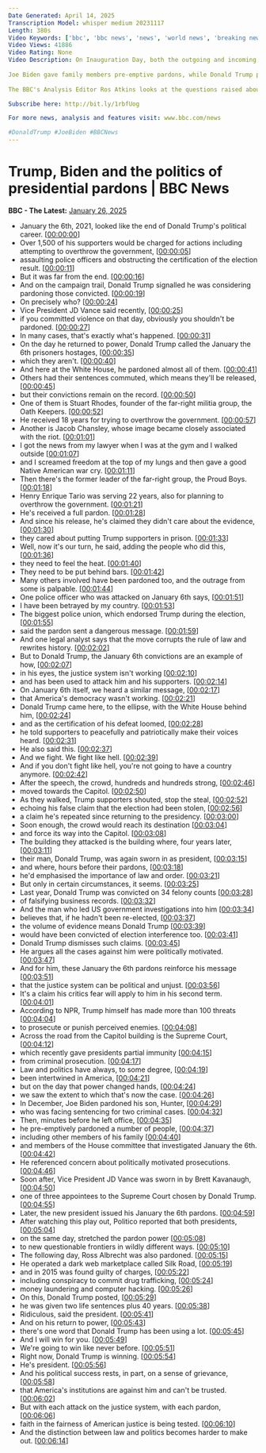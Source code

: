 ```yaml
---
Date Generated: April 14, 2025
Transcription Model: whisper medium 20231117
Length: 380s
Video Keywords: ['bbc', 'bbc news', 'news', 'world news', 'breaking news', 'us news', 'world', 'america', 'usa', 'usa news', 'india news']
Video Views: 41886
Video Rating: None
Video Description: On Inauguration Day, both the outgoing and incoming US presidents issued controversial pardons that expanded the power to new limits.
 
Joe Biden gave family members pre-emptive pardons, while Donald Trump pardoned nearly 1,600 people charged with crimes related to the riot at the US Capitol on 6 January 2021.
 
The BBC's Analysis Editor Ros Atkins looks at the questions raised about the President's view of what happened that day at the Capitol - and about how the American justice system works. 

Subscribe here: http://bit.ly/1rbfUog

For more news, analysis and features visit: www.bbc.com/news 

#DonaldTrump #JoeBiden #BBCNews
---
```


# Trump, Biden and the politics of presidential pardons | BBC News
**BBC - The Latest:** [January 26, 2025](https://www.youtube.com/watch?v=AEm8RoOYsRA)
*  January the 6th, 2021, looked like the end of Donald Trump's political career. [[00:00:00](https://www.youtube.com/watch?v=AEm8RoOYsRA&t=0.0s)]
*  Over 1,500 of his supporters would be charged for actions including attempting to overthrow the government, [[00:00:05](https://www.youtube.com/watch?v=AEm8RoOYsRA&t=5.68s)]
*  assaulting police officers and obstructing the certification of the election result. [[00:00:11](https://www.youtube.com/watch?v=AEm8RoOYsRA&t=11.4s)]
*  But it was far from the end. [[00:00:16](https://www.youtube.com/watch?v=AEm8RoOYsRA&t=16.0s)]
*  And on the campaign trail, Donald Trump signalled he was considering pardoning those convicted. [[00:00:19](https://www.youtube.com/watch?v=AEm8RoOYsRA&t=19.16s)]
*  On precisely who? [[00:00:24](https://www.youtube.com/watch?v=AEm8RoOYsRA&t=24.04s)]
*  Vice President JD Vance said recently, [[00:00:25](https://www.youtube.com/watch?v=AEm8RoOYsRA&t=25.52s)]
*  if you committed violence on that day, obviously you shouldn't be pardoned. [[00:00:27](https://www.youtube.com/watch?v=AEm8RoOYsRA&t=27.84s)]
*  In many cases, that's exactly what's happened. [[00:00:31](https://www.youtube.com/watch?v=AEm8RoOYsRA&t=31.96s)]
*  On the day he returned to power, Donald Trump called the January the 6th prisoners hostages, [[00:00:35](https://www.youtube.com/watch?v=AEm8RoOYsRA&t=35.120000000000005s)]
*  which they aren't. [[00:00:40](https://www.youtube.com/watch?v=AEm8RoOYsRA&t=40.120000000000005s)]
*  And here at the White House, he pardoned almost all of them. [[00:00:41](https://www.youtube.com/watch?v=AEm8RoOYsRA&t=41.760000000000005s)]
*  Others had their sentences commuted, which means they'll be released, [[00:00:45](https://www.youtube.com/watch?v=AEm8RoOYsRA&t=45.64s)]
*  but their convictions remain on the record. [[00:00:50](https://www.youtube.com/watch?v=AEm8RoOYsRA&t=50.2s)]
*  One of them is Stuart Rhodes, founder of the far-right militia group, the Oath Keepers. [[00:00:52](https://www.youtube.com/watch?v=AEm8RoOYsRA&t=52.96s)]
*  He received 18 years for trying to overthrow the government. [[00:00:57](https://www.youtube.com/watch?v=AEm8RoOYsRA&t=57.800000000000004s)]
*  Another is Jacob Chansley, whose image became closely associated with the riot. [[00:01:01](https://www.youtube.com/watch?v=AEm8RoOYsRA&t=61.28s)]
*  I got the news from my lawyer when I was at the gym and I walked outside [[00:01:07](https://www.youtube.com/watch?v=AEm8RoOYsRA&t=67.0s)]
*  and I screamed freedom at the top of my lungs and then gave a good Native American war cry. [[00:01:11](https://www.youtube.com/watch?v=AEm8RoOYsRA&t=71.76s)]
*  Then there's the former leader of the far-right group, the Proud Boys. [[00:01:18](https://www.youtube.com/watch?v=AEm8RoOYsRA&t=78.08s)]
*  Henry Enrique Tario was serving 22 years, also for planning to overthrow the government. [[00:01:21](https://www.youtube.com/watch?v=AEm8RoOYsRA&t=81.84s)]
*  He's received a full pardon. [[00:01:28](https://www.youtube.com/watch?v=AEm8RoOYsRA&t=88.08s)]
*  And since his release, he's claimed they didn't care about the evidence, [[00:01:30](https://www.youtube.com/watch?v=AEm8RoOYsRA&t=90.36s)]
*  they cared about putting Trump supporters in prison. [[00:01:33](https://www.youtube.com/watch?v=AEm8RoOYsRA&t=93.56s)]
*  Well, now it's our turn, he said, adding the people who did this, [[00:01:36](https://www.youtube.com/watch?v=AEm8RoOYsRA&t=96.52s)]
*  they need to feel the heat. [[00:01:40](https://www.youtube.com/watch?v=AEm8RoOYsRA&t=100.52s)]
*  They need to be put behind bars. [[00:01:42](https://www.youtube.com/watch?v=AEm8RoOYsRA&t=102.0s)]
*  Many others involved have been pardoned too, and the outrage from some is palpable. [[00:01:44](https://www.youtube.com/watch?v=AEm8RoOYsRA&t=104.96s)]
*  One police officer who was attacked on January 6th says, [[00:01:51](https://www.youtube.com/watch?v=AEm8RoOYsRA&t=111.0s)]
*  I have been betrayed by my country. [[00:01:53](https://www.youtube.com/watch?v=AEm8RoOYsRA&t=113.88s)]
*  The biggest police union, which endorsed Trump during the election, [[00:01:55](https://www.youtube.com/watch?v=AEm8RoOYsRA&t=115.91999999999999s)]
*  said the pardon sent a dangerous message. [[00:01:59](https://www.youtube.com/watch?v=AEm8RoOYsRA&t=119.24s)]
*  And one legal analyst says that the move corrupts the rule of law and rewrites history. [[00:02:02](https://www.youtube.com/watch?v=AEm8RoOYsRA&t=122.03999999999999s)]
*  But to Donald Trump, the January 6th convictions are an example of how, [[00:02:07](https://www.youtube.com/watch?v=AEm8RoOYsRA&t=127.35999999999999s)]
*  in his eyes, the justice system isn't working [[00:02:10](https://www.youtube.com/watch?v=AEm8RoOYsRA&t=130.92s)]
*  and has been used to attack him and his supporters. [[00:02:14](https://www.youtube.com/watch?v=AEm8RoOYsRA&t=134.0s)]
*  On January 6th itself, we heard a similar message, [[00:02:17](https://www.youtube.com/watch?v=AEm8RoOYsRA&t=137.67999999999998s)]
*  that America's democracy wasn't working. [[00:02:21](https://www.youtube.com/watch?v=AEm8RoOYsRA&t=141.0s)]
*  Donald Trump came here, to the ellipse, with the White House behind him, [[00:02:24](https://www.youtube.com/watch?v=AEm8RoOYsRA&t=144.04s)]
*  and as the certification of his defeat loomed, [[00:02:28](https://www.youtube.com/watch?v=AEm8RoOYsRA&t=148.23999999999998s)]
*  he told supporters to peacefully and patriotically make their voices heard. [[00:02:31](https://www.youtube.com/watch?v=AEm8RoOYsRA&t=151.48s)]
*  He also said this. [[00:02:37](https://www.youtube.com/watch?v=AEm8RoOYsRA&t=157.51999999999998s)]
*  And we fight. We fight like hell. [[00:02:39](https://www.youtube.com/watch?v=AEm8RoOYsRA&t=159.67999999999998s)]
*  And if you don't fight like hell, you're not going to have a country anymore. [[00:02:42](https://www.youtube.com/watch?v=AEm8RoOYsRA&t=162.56s)]
*  After the speech, the crowd, hundreds and hundreds strong, [[00:02:46](https://www.youtube.com/watch?v=AEm8RoOYsRA&t=166.64s)]
*  moved towards the Capitol. [[00:02:50](https://www.youtube.com/watch?v=AEm8RoOYsRA&t=170.07999999999998s)]
*  As they walked, Trump supporters shouted, stop the steal, [[00:02:52](https://www.youtube.com/watch?v=AEm8RoOYsRA&t=172.68s)]
*  echoing his false claim that the election had been stolen, [[00:02:56](https://www.youtube.com/watch?v=AEm8RoOYsRA&t=176.64s)]
*  a claim he's repeated since returning to the presidency. [[00:03:00](https://www.youtube.com/watch?v=AEm8RoOYsRA&t=180.24s)]
*  Soon enough, the crowd would reach its destination [[00:03:04](https://www.youtube.com/watch?v=AEm8RoOYsRA&t=184.4s)]
*  and force its way into the Capitol. [[00:03:08](https://www.youtube.com/watch?v=AEm8RoOYsRA&t=188.44s)]
*  The building they attacked is the building where, four years later, [[00:03:11](https://www.youtube.com/watch?v=AEm8RoOYsRA&t=191.88s)]
*  their man, Donald Trump, was again sworn in as president, [[00:03:15](https://www.youtube.com/watch?v=AEm8RoOYsRA&t=195.2s)]
*  and where, hours before their pardons, [[00:03:18](https://www.youtube.com/watch?v=AEm8RoOYsRA&t=198.96s)]
*  he'd emphasised the importance of law and order. [[00:03:21](https://www.youtube.com/watch?v=AEm8RoOYsRA&t=201.2s)]
*  But only in certain circumstances, it seems. [[00:03:25](https://www.youtube.com/watch?v=AEm8RoOYsRA&t=205.72s)]
*  Last year, Donald Trump was convicted on 34 felony counts [[00:03:28](https://www.youtube.com/watch?v=AEm8RoOYsRA&t=208.44s)]
*  of falsifying business records. [[00:03:32](https://www.youtube.com/watch?v=AEm8RoOYsRA&t=212.16s)]
*  And the man who led US government investigations into him [[00:03:34](https://www.youtube.com/watch?v=AEm8RoOYsRA&t=214.48s)]
*  believes that, if he hadn't been re-elected, [[00:03:37](https://www.youtube.com/watch?v=AEm8RoOYsRA&t=217.35999999999999s)]
*  the volume of evidence means Donald Trump [[00:03:39](https://www.youtube.com/watch?v=AEm8RoOYsRA&t=219.56s)]
*  would have been convicted of election interference too. [[00:03:41](https://www.youtube.com/watch?v=AEm8RoOYsRA&t=221.8s)]
*  Donald Trump dismisses such claims. [[00:03:45](https://www.youtube.com/watch?v=AEm8RoOYsRA&t=225.04s)]
*  He argues all the cases against him were politically motivated. [[00:03:47](https://www.youtube.com/watch?v=AEm8RoOYsRA&t=227.12s)]
*  And for him, these January the 6th pardons reinforce his message [[00:03:51](https://www.youtube.com/watch?v=AEm8RoOYsRA&t=231.32s)]
*  that the justice system can be political and unjust. [[00:03:56](https://www.youtube.com/watch?v=AEm8RoOYsRA&t=236.2s)]
*  It's a claim his critics fear will apply to him in his second term. [[00:04:01](https://www.youtube.com/watch?v=AEm8RoOYsRA&t=241.28s)]
*  According to NPR, Trump himself has made more than 100 threats [[00:04:04](https://www.youtube.com/watch?v=AEm8RoOYsRA&t=244.96s)]
*  to prosecute or punish perceived enemies. [[00:04:08](https://www.youtube.com/watch?v=AEm8RoOYsRA&t=248.64s)]
*  Across the road from the Capitol building is the Supreme Court, [[00:04:12](https://www.youtube.com/watch?v=AEm8RoOYsRA&t=252.23999999999998s)]
*  which recently gave presidents partial immunity [[00:04:15](https://www.youtube.com/watch?v=AEm8RoOYsRA&t=255.39999999999998s)]
*  from criminal prosecution. [[00:04:17](https://www.youtube.com/watch?v=AEm8RoOYsRA&t=257.68s)]
*  Law and politics have always, to some degree, [[00:04:19](https://www.youtube.com/watch?v=AEm8RoOYsRA&t=259.68s)]
*  been intertwined in America, [[00:04:21](https://www.youtube.com/watch?v=AEm8RoOYsRA&t=261.96s)]
*  but on the day that power changed hands, [[00:04:24](https://www.youtube.com/watch?v=AEm8RoOYsRA&t=264.03999999999996s)]
*  we saw the extent to which that's now the case. [[00:04:26](https://www.youtube.com/watch?v=AEm8RoOYsRA&t=266.28s)]
*  In December, Joe Biden pardoned his son, Hunter, [[00:04:29](https://www.youtube.com/watch?v=AEm8RoOYsRA&t=269.32s)]
*  who was facing sentencing for two criminal cases. [[00:04:32](https://www.youtube.com/watch?v=AEm8RoOYsRA&t=272.32s)]
*  Then, minutes before he left office, [[00:04:35](https://www.youtube.com/watch?v=AEm8RoOYsRA&t=275.4s)]
*  he pre-emptively pardoned a number of people, [[00:04:37](https://www.youtube.com/watch?v=AEm8RoOYsRA&t=277.59999999999997s)]
*  including other members of his family [[00:04:40](https://www.youtube.com/watch?v=AEm8RoOYsRA&t=280.40000000000003s)]
*  and members of the House committee that investigated January the 6th. [[00:04:42](https://www.youtube.com/watch?v=AEm8RoOYsRA&t=282.56s)]
*  He referenced concern about politically motivated prosecutions. [[00:04:46](https://www.youtube.com/watch?v=AEm8RoOYsRA&t=286.92s)]
*  Soon after, Vice President JD Vance was sworn in by Brett Kavanaugh, [[00:04:50](https://www.youtube.com/watch?v=AEm8RoOYsRA&t=290.8s)]
*  one of three appointees to the Supreme Court chosen by Donald Trump. [[00:04:55](https://www.youtube.com/watch?v=AEm8RoOYsRA&t=295.0s)]
*  Later, the new president issued his January the 6th pardons. [[00:04:59](https://www.youtube.com/watch?v=AEm8RoOYsRA&t=299.92s)]
*  After watching this play out, Politico reported that both presidents, [[00:05:04](https://www.youtube.com/watch?v=AEm8RoOYsRA&t=304.84000000000003s)]
*  on the same day, stretched the pardon power [[00:05:08](https://www.youtube.com/watch?v=AEm8RoOYsRA&t=308.32s)]
*  to new questionable frontiers in wildly different ways. [[00:05:10](https://www.youtube.com/watch?v=AEm8RoOYsRA&t=310.76s)]
*  The following day, Ross Albrecht was also pardoned. [[00:05:15](https://www.youtube.com/watch?v=AEm8RoOYsRA&t=315.88s)]
*  He operated a dark web marketplace called Silk Road, [[00:05:19](https://www.youtube.com/watch?v=AEm8RoOYsRA&t=319.0s)]
*  and in 2015 was found guilty of charges, [[00:05:22](https://www.youtube.com/watch?v=AEm8RoOYsRA&t=322.28s)]
*  including conspiracy to commit drug trafficking, [[00:05:24](https://www.youtube.com/watch?v=AEm8RoOYsRA&t=324.44s)]
*  money laundering and computer hacking. [[00:05:26](https://www.youtube.com/watch?v=AEm8RoOYsRA&t=326.64s)]
*  On this, Donald Trump posted, [[00:05:29](https://www.youtube.com/watch?v=AEm8RoOYsRA&t=329.36s)]
*  he was given two life sentences plus 40 years. [[00:05:38](https://www.youtube.com/watch?v=AEm8RoOYsRA&t=338.36s)]
*  Ridiculous, said the president. [[00:05:41](https://www.youtube.com/watch?v=AEm8RoOYsRA&t=341.12s)]
*  And on his return to power, [[00:05:43](https://www.youtube.com/watch?v=AEm8RoOYsRA&t=343.92s)]
*  there's one word that Donald Trump has been using a lot. [[00:05:45](https://www.youtube.com/watch?v=AEm8RoOYsRA&t=345.24s)]
*  And I will win for you. [[00:05:49](https://www.youtube.com/watch?v=AEm8RoOYsRA&t=349.2s)]
*  We're going to win like never before. [[00:05:51](https://www.youtube.com/watch?v=AEm8RoOYsRA&t=351.44s)]
*  Right now, Donald Trump is winning. [[00:05:54](https://www.youtube.com/watch?v=AEm8RoOYsRA&t=354.8s)]
*  He's president. [[00:05:56](https://www.youtube.com/watch?v=AEm8RoOYsRA&t=356.96s)]
*  And his political success rests, in part, on a sense of grievance, [[00:05:58](https://www.youtube.com/watch?v=AEm8RoOYsRA&t=358.4s)]
*  that America's institutions are against him and can't be trusted. [[00:06:02](https://www.youtube.com/watch?v=AEm8RoOYsRA&t=362.2s)]
*  But with each attack on the justice system, with each pardon, [[00:06:06](https://www.youtube.com/watch?v=AEm8RoOYsRA&t=366.91999999999996s)]
*  faith in the fairness of American justice is being tested. [[00:06:10](https://www.youtube.com/watch?v=AEm8RoOYsRA&t=370.56s)]
*  And the distinction between law and politics becomes harder to make out. [[00:06:14](https://www.youtube.com/watch?v=AEm8RoOYsRA&t=374.64s)]
